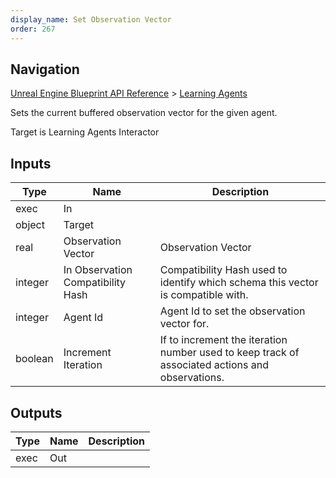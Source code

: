 ```yaml
---
display_name: Set Observation Vector
order: 267
---
```

## Navigation

[Unreal Engine Blueprint API Reference](https://dev.epicgames.com/documentation/en-us/unreal-engine/BlueprintAPI) > [Learning Agents](https://dev.epicgames.com/documentation/en-us/unreal-engine/BlueprintAPI/LearningAgents)

Sets the current buffered observation vector for the given agent.

Target is Learning Agents Interactor

## Inputs

| Type | Name | Description |
| --- | --- | --- |
| exec | In |  |
| object | Target |  |
| real | Observation Vector | Observation Vector |
| integer | In Observation Compatibility Hash | Compatibility Hash used to identify which schema this vector is compatible with. |
| integer | Agent Id | Agent Id to set the observation vector for. |
| boolean | Increment Iteration | If to increment the iteration number used to keep track of associated actions and observations. |

## Outputs

| Type | Name | Description |
| --- | --- | --- |
| exec | Out |  |
